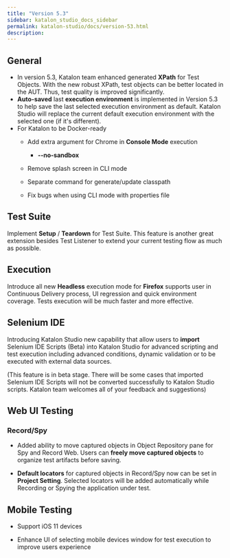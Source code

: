 ```yaml
---
title: "Version 5.3" 
sidebar: katalon_studio_docs_sidebar
permalink: katalon-studio/docs/version-53.html 
description: 
---
```

General
-------

*   In version 5.3, Katalon team enhanced generated **XPath** for Test Objects. With the new robust XPath, test objects can be better located in the AUT. Thus, test quality is improved significantly. 
*   **Auto-saved** last **execution environment** is implemented in Version 5.3 to help save the last selected execution environment as default. Katalon Studio will replace the current default execution environment with the selected one (if it's different).
*   For Katalon to be Docker-ready  
    *   Add extra argument for Chrome in **Console Mode** execution
        *   **--no-sandbox**
    *   Remove splash screen in CLI mode
        
    *   Separate command for generate/update classpath
    *   Fix bugs when using CLI mode with properties file

Test Suite
----------

Implement **Setup** / **Teardown** for Test Suite. This feature is another great extension besides Test Listener to extend your current testing flow as much as possible.

Execution
---------

Introduce all new **Headless** execution mode for **Firefox**  supports user in Continuous Delivery process, UI regression and quick environment coverage. Tests execution will be much faster and more effective.

Selenium IDE
------------

Introducing Katalon Studio new capability that allow users to **import** Selenium IDE Scripts (Beta) into Katalon Studio for advanced scripting and test execution including advanced conditions, dynamic validation or to be executed with external data sources. 

(This feature is in beta stage. There will be some cases that imported Selenium IDE Scripts will not be converted successfully to Katalon Studio scripts. Katalon team welcomes all of your feedback and suggestions)

Web UI Testing
--------------

### Record/Spy

*   Added ability to move captured objects in Object Repository pane for Spy and Record Web. Users can **freely move captured objects** to organize test artifacts before saving.   
      
      
    
*   **Default locators** for captured objects in Record/Spy now can be set in **Project Setting**. Selected locators will be added automatically while Recording or Spying the application under test.  
      
    

Mobile Testing
--------------

*   Support iOS 11 devices  
      
    
*   Enhance UI of selecting mobile devices window for test execution to improve users experience